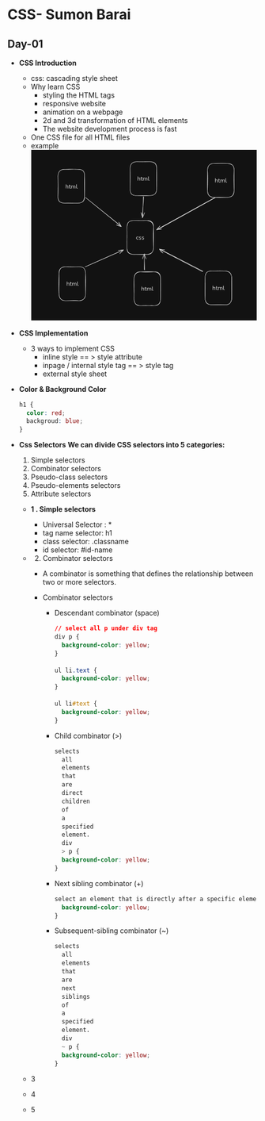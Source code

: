 # CSS- Sumon Barai

## Day-01

- **CSS Introduction**
  - css: cascading style sheet
  - Why learn CSS
    - styling the HTML tags
    - responsive website
    - animation on a webpage
    - 2d and 3d transformation of HTML elements
    - The website development process is fast
  - One CSS file for all HTML files
  - example
    ![image.png](./day-01/image.png)
- **CSS Implementation**
  - 3 ways to implement CSS
    - inline style == > style attribute
    - inpage / internal style tag == > style tag
    - external style sheet
- **Color & Background Color**
  ```css
  h1 {
    color: red;
    backgroud: blue;
  }
  ```
- **Css Selectors**
  **We can divide CSS selectors into 5 categories:**

  1. Simple selectors
  2. Combinator selectors
  3. Pseudo-class selectors
  4. Pseudo-elements selectors
  5. Attribute selectors

  - **1 . Simple selectors**
    - Universal Selector : \*
    - tag name selector: h1
    - class selector: .classname
    - id selector: #id-name
  - 2. Combinator selectors

    - A combinator is something that defines the relationship between two or more selectors.
    - Combinator selectors

      - Descendant combinator (space)

        ```css
        // select all p under div tag
        div p {
          background-color: yellow;
        }

        ul li.text {
          background-color: yellow;
        }

        ul li#text {
          background-color: yellow;
        }
        ```

      - Child combinator (>)
        ```css
        selects
          all
          elements
          that
          are
          direct
          children
          of
          a
          specified
          element.
          div
          > p {
          background-color: yellow;
        }
        ```
      - Next sibling combinator (+)
        ```css
        select an element that is directly after a specific element. div + p {
          background-color: yellow;
        }
        ```
      - Subsequent-sibling combinator (~)
        ```css
        selects
          all
          elements
          that
          are
          next
          siblings
          of
          a
          specified
          element.
          div
          ~ p {
          background-color: yellow;
        }
        ```

  - 3
  - 4
  - 5
